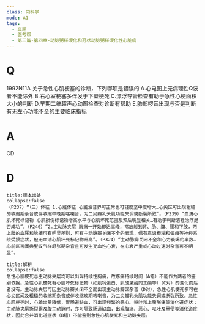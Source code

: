```yaml
---
class: 内科学
mode: A1
tags:
  - 真题
  - 医考帮
  - 第三篇-第四章-动脉粥样硬化和冠状动脉粥样硬化性心脏病
---
```


# Q
1992N11A 关于急性心肌梗塞的诊断，下列哪项是错误的
A.心电图上无病理性Q波者不能除外
B.右心室梗塞多伴发于下壁梗死
C.漂浮导管检查有助于急性心梗面积大小的判断
D.早期二维超声心动图检查对诊断有帮助
E.肺部啰音出现与否是判断有无左心功能不全的主要临床指标

# A
CD
# D
```ad-note
title:课本出处
collapse:false
（P237）“（三）体征 1.心脏体征 心脏浊音界可正常也可轻度至中度增大…心尖区可出现粗糙的收缩期杂音或伴收缩中晚期喀喇音，为二尖瓣乳头肌功能失调或断裂所致”。（P239）“血清心肌坏死标记物 心肌损伤标记物增高水平与心肌坏死范围及预后明显相关…有助于判断溶栓治疗是否成功”。（P240）“2.主动脉夹层 胸痛一开始即达高峰，常放射到背、肋、腹、腰和下肢，两上肢的血压和脉搏可有明显差别，可有主动脉瓣关闭不全的表现，偶有意识模糊和偏瘫等神经系统受损症状，但无血清心肌坏死标记物升高”。（P324）“主动脉瓣关闭不全和心力衰竭约半数…心前区可闻典型叹气样舒张期杂音且可发生充血性心衰，在心衰严重或心动过速时杂音可不明显”。
```

```ad-summary
title:解析
collapse:false
急性心肌梗死与主动脉夹层均可以出现持续性胸痛，故疼痛持续时间（A错）不能作为两者的鉴别依据。急性心肌梗死有心肌坏死标记物（如肌钙蛋白、肌酸激酶同工酶等）（C对）的变化而后者没有。主动脉夹层可因主动脉瓣关闭不全而出现主动脉瓣区杂音（D对），急性心肌梗死多可在心尖区闻及粗糙的收缩期杂音或伴收缩晚期喀喇音，为二尖瓣乳头肌功能失调或断裂所致。急性心肌梗死时，心输出量降低，胃肠道缺血，可出现频繁的恶心、呕吐和上腹胀痛等消化道症状；主动脉夹层撕裂累及腹主动脉时，亦可导致肠道缺血，出现腹痛、恶心、呕吐及黑便等消化道症状，因此合并消化道症状（B错）不能鉴别急性心肌梗死和主动脉夹层。
```

